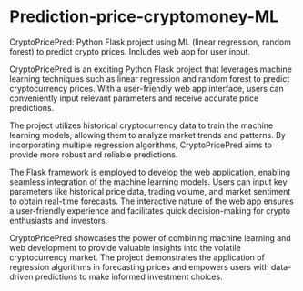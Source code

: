 # Prediction-price-cryptomoney-ML
CryptoPricePred: Python Flask project using ML (linear regression, random forest) to predict crypto prices. Includes web app for user input.

CryptoPricePred is an exciting Python Flask project that leverages machine learning techniques such as linear regression and random forest to predict cryptocurrency prices. With a user-friendly web app interface, users can conveniently input relevant parameters and receive accurate price predictions.

The project utilizes historical cryptocurrency data to train the machine learning models, allowing them to analyze market trends and patterns. By incorporating multiple regression algorithms, CryptoPricePred aims to provide more robust and reliable predictions.

The Flask framework is employed to develop the web application, enabling seamless integration of the machine learning models. Users can input key parameters like historical price data, trading volume, and market sentiment to obtain real-time forecasts. The interactive nature of the web app ensures a user-friendly experience and facilitates quick decision-making for crypto enthusiasts and investors.

CryptoPricePred showcases the power of combining machine learning and web development to provide valuable insights into the volatile cryptocurrency market. The project demonstrates the application of regression algorithms in forecasting prices and empowers users with data-driven predictions to make informed investment choices.
